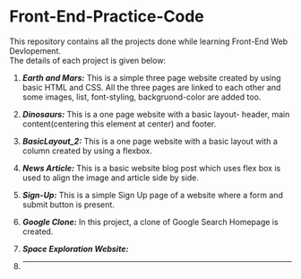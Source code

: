 # Front-End-Practice-Code

This repository contains all the projects done while learning Front-End Web Devlopement.   
The details of each project is given below:

1. ***Earth and Mars:*** This is a simple three page website created by using basic HTML and CSS. All the three pages are linked to each other and some images, list, font-styling, backgruond-color are added too. 

2. ***Dinosaurs:*** This is a one page website with a basic layout- header, main content(centering this element at center) and footer.

3. ***BasicLayout_2:*** This is a one page website with a basic layout with a column created by using a flexbox.

4. ***News Article:*** This is a basic website blog post which uses flex box is used to align the image and article side by side.

5. ***Sign-Up:*** This is a simple Sign Up page of a website where a form and submit button is present.

6. ***Google Clone:*** In this project, a clone of Google Search Homepage is created.

7. ***Space Exploration Website:***

8. ***
